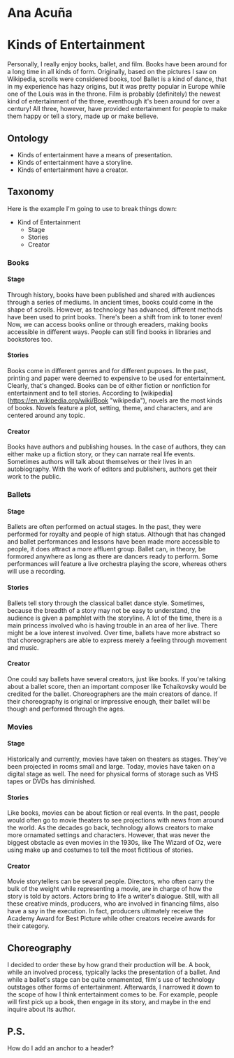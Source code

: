 # Ana Acuña #
# Kinds of Entertainment #

Personally, I really enjoy books, ballet, and film. Books have been around for a long time in all kinds of form. Originally, based on the pictures I saw on Wikipedia, scrolls were considered books, too! Ballet is a kind of dance, that in my experience has hazy origins, but it was pretty popular in Europe while one of the Louis was in the throne. Film is probably (definitely) the newest kind of entertainment of the three, eventhough it's been around for over a century! All three, however, have provided entertainment for people to make them happy or tell a story, made up or make believe.

## Ontology ##
- Kinds of entertainment have a means of presentation.
- Kinds of entertainment have a storyline.
- Kinds of entertainment have a creator.

## Taxonomy ##
Here is the example I'm going to use to break things down:

- Kind of Entertainment
  - Stage
  - Stories
  - Creator
  
### Books ###
#### Stage ####
Through history, books have been published and shared with audiences through a series of mediums. In ancient times, books could come in the shape of scrolls. However, as technology has advanced, different methods have been used to print books. There's been a shift from ink to toner even! Now, we can access books online or through ereaders, making books accessible in different ways. People can still find books in libraries and bookstores too.
#### Stories ####
Books come in different genres and for different puposes. In the past, printing and paper were deemed to expensive to be used for entertainment. Clearly, that's changed. Books can be of either fiction or nonfiction for entertainment and to tell stories. According to [wikipedia] (https://en.wikipedia.org/wiki/Book "wikipedia"), novels are the most kinds of books. Novels feature a plot, setting, theme, and characters, and are centered around any topic.
#### Creator ####
Books have authors and publishing houses. In the case of authors, they can either make up a fiction story, or they can narrate real life events. Sometimes authors will talk about themselves or their lives in an autobiography. With the work of editors and publishers, authors get their work to the public.

### Ballets ###
#### Stage ####
Ballets are often performed on actual stages. In the past, they were performed for royalty and people of high status. Although that has changed and ballet performances and lessons have been made more accessible to people, it does attract a more affluent group. Ballet can, in theory, be formored anywhere as long as there are dancers ready to perform. Some performances will feature a live orchestra playing the score, whereas others will use a recording. 
#### Stories ####
Ballets tell story through the classical ballet dance style. Sometimes, because the breadth of a story may not be easy to understand, the audience is given a pamphlet with the storyline. A lot of the time, there is a main princess involved who is having trouble in an area of her live. There might be a love interest involved. Over time, ballets have more abstract so that choreographers are able to express merely a feeling through movement and music.
#### Creator ####
One could say ballets have several creators, just like books. If you're talking about a ballet score, then an important composer like Tchaikovsky would be credited for the ballet. Choreographers are the main creators of dance. If their choreography is original or impressive enough, their ballet will be though and performed through the ages.

### Movies ###
#### Stage ####
Historically and currently, movies have taken on theaters as stages. They've been projected in rooms small and large. Today, movies have taken on a digital stage as well. The need for physical forms of storage such as VHS tapes or DVDs has diminished. 
#### Stories ####
Like books, movies can be about fiction or real events. In the past, people would often go to movie theaters to see projections with news from around the world. As the decades go back, technology allows creators to make more ornamated settings and characters. However, that was never the biggest obstacle as even movies in the 1930s, like The Wizard of Oz, were using make up and costumes to tell the most fictitious of stories. 
#### Creator ####
Movie storytellers can be several people. Directors, who often carry the bulk of the weight while representing a movie, are in charge of how the story is told by actors. Actors bring to life a writer's dialogue. Still, with all these creative minds, producers, who are involved in financing films, also have a say in the execution. In fact, producers ultimately receive the Academy Award for Best Picture while other creators receive awards for their category.
  
## Choreography ##
I decided to order these by how grand their production will be. A book, while an involved process, typically lacks the presentation of a ballet. And while a ballet's stage can be quite ornamented, film's use of technology outstages other forms of entertainment. Afterwards, I narrowed it down to the scope of how I think entertainment comes to be. For example, people will first pick up a book, then engage in its story, and maybe in the end inquire about its author.

## P.S. ##
How do I add an anchor to a header?

